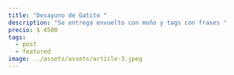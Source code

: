 ```yaml
---
title: "Desayuno de Gatito "
description: "Se entrega envuelto con moño y tags con frases "
precio: $ 4500
tags:
  - post
  - featured
image: ../assets/assets/article-3.jpeg
---
```

